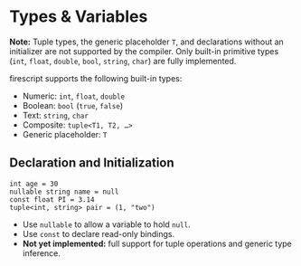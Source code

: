 # Types & Variables

**Note:** Tuple types, the generic placeholder `T`, and declarations without an initializer are not supported by the compiler. Only built-in primitive types (`int`, `float`, `double`, `bool`, `string`, `char`) are fully implemented.

firescript supports the following built-in types:

- Numeric: `int`, `float`, `double`
- Boolean: `bool` (`true`, `false`)
- Text: `string`, `char`
- Composite: `tuple<T1, T2, …>`
- Generic placeholder: `T`

## Declaration and Initialization

```firescript
int age = 30
nullable string name = null
const float PI = 3.14
tuple<int, string> pair = (1, "two")
```

- Use `nullable` to allow a variable to hold `null`.
- Use `const` to declare read-only bindings.
- **Not yet implemented:** full support for tuple operations and generic type inference.
